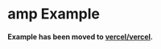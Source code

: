 # amp Example

#### Example has been moved to [vercel/vercel](https://github.com/vercel/vercel/tree/master/examples/amp).
